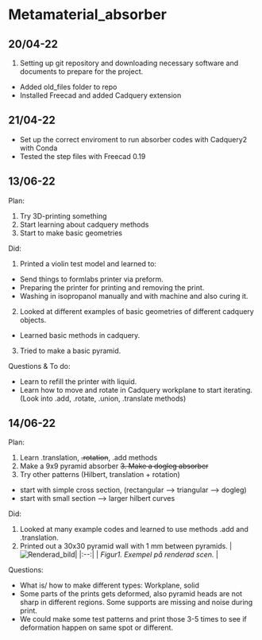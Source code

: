 # Metamaterial_absorber



## 20/04-22
1. Setting up git repository and downloading necessary software and documents to prepare for the project.
* Added old_files folder to repo
* Installed Freecad and added Cadquery extension


## 21/04-22
* Set up the correct enviroment to run absorber codes with Cadquery2 with Conda
* Tested the step files with Freecad 0.19

## 13/06-22
Plan:
1. Try 3D-printing something
2. Start learning about cadquery methods 
3. Start to make basic geometries

Did: 
1. Printed a violin test model and learned to: 
* Send things to formlabs printer via preform. 
* Preparing the printer for printing and removing the print.
* Washing in isopropanol manually and with machine and also curing it.

2. Looked at different examples of basic geometries of different cadquery objects.
* Learned basic methods in cadquery.

3. Tried to make a basic pyramid.

Questions \& To do:
* Learn to refill the printer with liquid.
* Learn how to move and rotate in Cadquery workplane to start iterating. (Look into .add, .rotate, .union, .translate methods)

## 14/06-22

Plan:
1. Learn .translation, <del>.rotation</del>, .add methods
2. Make a 9x9 pyramid absorber
<del> 3. Make a dogleg absorber </del>
4. Try other patterns (Hilbert, translation + rotation)
* start with simple cross section, (rectangular --> triangular --> dogleg)
* start with small section --> larger hilbert curves

Did: 
1. Looked at many example codes and learned to use methods .add and .translation.
2. Printed out a 30x30 pyramid wall with 1 mm between pyramids. 
|![Renderad_bild]()|
|:--:| 
| *Figur1. Exempel på renderad scen.* |


Questions:
* What is/ how to make different types: Workplane, solid
* Some parts of the prints gets deformed, also pyramid heads are not sharp in different regions. Some supports are missing and noise during print.
* We could make some test patterns and print those 3-5 times to see if deformation happen on same spot or different.


